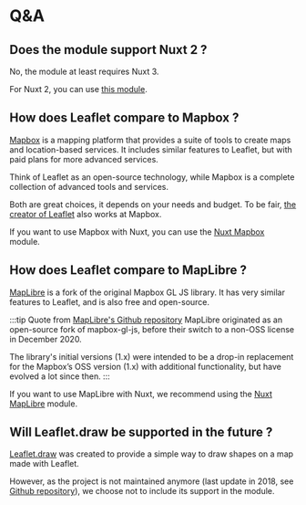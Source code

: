 # Q&A

## Does the module support Nuxt 2 ?

No, the module at least requires Nuxt 3.

For Nuxt 2, you can use [this module](https://www.npmjs.com/package/nuxt-leaflet).

## How does Leaflet compare to Mapbox ?

[Mapbox](https://www.mapbox.com/) is a mapping platform that provides a suite of tools to create maps and location-based services. It includes similar features to Leaflet, but with paid plans for more advanced services.

Think of Leaflet as an open-source technology, while Mapbox is a complete collection of advanced tools and services.

Both are great choices, it depends on your needs and budget. To be fair, [the creator of Leaflet](https://github.com/mourner) also works at Mapbox.

If you want to use Mapbox with Nuxt, you can use the [Nuxt Mapbox](https://nuxt.com/modules/nuxt-mapbox) module.

## How does Leaflet compare to MapLibre ?

[MapLibre](https://maplibre.org/) is a fork of the original Mapbox GL JS library. It has very similar features to Leaflet, and is also free and open-source.

:::tip Quote from [MapLibre's Github repository](https://github.com/maplibre/maplibre-gl-js)
MapLibre originated as an open-source fork of mapbox-gl-js, before their switch to a non-OSS license in December 2020.

The library's initial versions (1.x) were intended to be a drop-in replacement for the Mapbox’s OSS version (1.x) with additional functionality, but have evolved a lot since then.
:::

If you want to use MapLibre with Nuxt, we recommend using the [Nuxt MapLibre](https://gugustinette.github.io/nuxt-maplibre) module.

## Will Leaflet.draw be supported in the future ?

[Leaflet.draw](https://leaflet.github.io/Leaflet.draw/docs/leaflet-draw-latest.html) was created to provide a simple way to draw shapes on a map made with Leaflet.

However, as the project is not maintained anymore (last update in 2018, see [Github repository](https://github.com/Leaflet/Leaflet.draw)), we choose not to include its support in the module.
